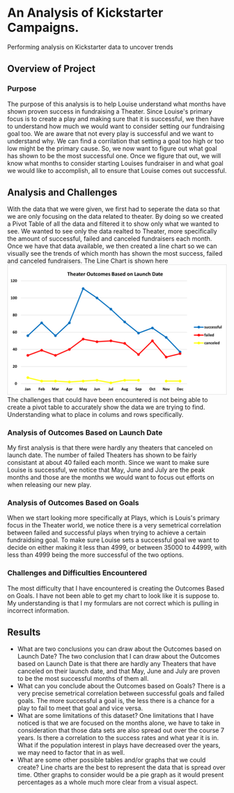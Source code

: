 # An Analysis of Kickstarter Campaigns.
 Performing analysis on Kickstarter data to uncover trends
## Overview of Project

### Purpose
The purpose of this analysis is to help Louise understand what months have shown proven success in fundraising a Theater. Since Louise's primary focus is to create a play and making sure that it is successful, we then have to understand how much we would want to consider setting our fundraising goal too. We are aware that not every play is successful and we want to understand why. We can find a corrilation that setting a goal too high or too low might be the primary cause. So, we now want to figure out what goal has shown to be the most successful one. Once we figure that out, we will know what months to consider starting Louises fundraiser in and what goal we would like to accomplish, all to ensure that Louise comes out successful.
## Analysis and Challenges
With the data that we were given, we first had to seperate the data so that we are only focusing on the data related to theater. By doing so we created a Pivot Table of all the data and filtered it to show only what we wanted to see. We wanted to see only the data realted to Theater, more specifically the amount of successful, failed and canceled fundraisers each month. Once we have that data available, we then created a line chart so we can visually see the trends of which month has shown the most success, failed and canceled fundraisers.
The Line Chart is shown here
![Theater](Theater_Outcomes_vs_Launch.png)
The challenges that could have been encountered is not being able to create a pivot table to accurately show the data we are trying to find. Understanding what to place in colums and rows specifically.
### Analysis of Outcomes Based on Launch Date
My first analysis is that there were hardly any theaters that canceled on launch date. The number of failed Theaters has shown to be fairly consistant at about 40 failed each month. Since we want to make sure Louise is successful, we notice that May, June and July are the peak months and those are the months we would want to focus out efforts on when releasing our new play. 
### Analysis of Outcomes Based on Goals
When we start looking more specifically at Plays, which is Louis's primary focus in the Theater world, we notice there is a very semetrical correlation between failed and successful plays when trying to achieve a certain fundraidsing goal. To make sure Louise sets a successful goal we want to decide on either making it less than 4999, or between 35000 to 44999, with less than 4999 being the more successful of the two options. 
### Challenges and Difficulties Encountered
The most difficulty that I have encountered is creating the Outcomes Based on Goals. I have not been able to get my chart to look like it is suppose to. My understanding is that I my formulars are not correct which is pulling in incorrect information.
## Results

- What are two conclusions you can draw about the Outcomes based on Launch Date?
The two conclusion that I can draw about the Outcomes based on Launch Date is that there are hardly any Theaters that have canceled on their launch date, and that May, June and July are proven to be the most successful months of them all.
- What can you conclude about the Outcomes based on Goals?
There is a very precise semetrical correlation between successful goals and failed goals. The more successful a goal is, the less there is a chance for a play to fail to meet that goal and vice versa.
- What are some limitations of this dataset?
One limitations that I have noticed is that we are focused on the months alone, we have to take in consideration that those data sets are also spread out over the course 7 years. Is there a correlation to the success rates and what year it is in. What if the population interest in plays have decreased over the years, we may need to factor that in as well.
- What are some other possible tables and/or graphs that we could create?
Line charts are the best to represent the data that is spread over time. Other graphs to consider would be a pie graph as it would present percentages as a whole much more clear from a visual aspect. 
